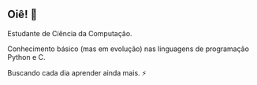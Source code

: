 ## Oiê! 👋

Estudante de Ciência da Computação.

Conhecimento básico (mas em evolução) nas linguagens de programação Python e C.

Buscando cada dia aprender ainda mais. ⚡
<!--
**luizalembo/luizalembo** is a ✨ _special_ ✨ repository because its `README.md` (this file) appears on your GitHub profile.

Here are some ideas to get you started:

- 🔭 I’m currently working on ...
- 🌱 I’m currently learning ...
- 👯 I’m looking to collaborate on ...
- 🤔 I’m looking for help with ...
- 💬 Ask me about ...
- 📫 How to reach me: ...
- 😄 Pronouns: ...
-  Fun fact: ...
-->
